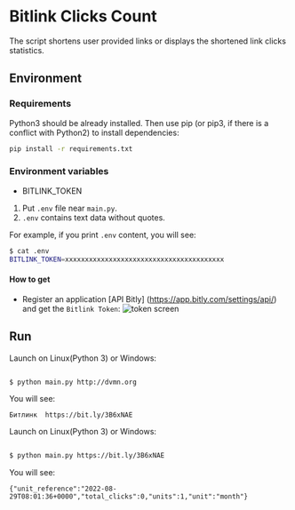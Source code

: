 # Bitlink Clicks Count

The script shortens user provided links or displays the shortened link clicks statistics.

## Environment

### Requirements

Python3 should be already installed. Then use pip (or pip3, if there is a conflict with Python2) to install dependencies:

```bash
pip install -r requirements.txt
```

### Environment variables

- BITLINK_TOKEN

1. Put `.env` file near `main.py`.
2. `.env` contains text data without quotes.

For example, if you print `.env` content, you will see:

```bash
$ cat .env
BITLINK_TOKEN=xxxxxxxxxxxxxxxxxxxxxxxxxxxxxxxxxxxxxxxx
```
#### How to get
* Register an application [API Bitly]
(https://app.bitly.com/settings/api/) and get the `Bitlink Token`:
![token screen](https://user-images.githubusercontent.com/108229516/187847564-ce5cadd6-e2ad-4018-80a9-8e85d3c8dd3f.jpg)


## Run

Launch on Linux(Python 3) or Windows:

```bash

$ python main.py http://dvmn.org

```

You will see:
```
Битлинк  https://bit.ly/3B6xNAE
```

Launch on Linux(Python 3) or Windows:

```bash

$ python main.py https://bit.ly/3B6xNAE

```

You will see:
```
{"unit_reference":"2022-08-29T08:01:36+0000","total_clicks":0,"units":1,"unit":"month"}
```
